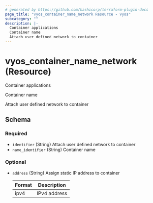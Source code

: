 ```yaml
---
# generated by https://github.com/hashicorp/terraform-plugin-docs
page_title: "vyos_container_name_network Resource - vyos"
subcategory: ""
description: |-
  Container applications
  Container name
  Attach user defined network to container
---
```


# vyos_container_name_network (Resource)

Container applications

Container name

Attach user defined network to container



<!-- schema generated by tfplugindocs -->
## Schema

### Required

- `identifier` (String) Attach user defined network to container
- `name_identifier` (String) Container name

### Optional

- `address` (String) Assign static IP address to container

    |  Format  |  Description  |
    |----------|---------------|
    |  ipv4  |  IPv4 address  |
